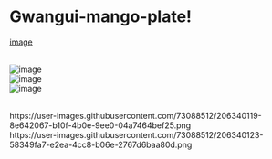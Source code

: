 # Gwangui-mango-plate!<br>
[image](https://user-images.githubusercontent.com/73088512/206339842-873ba6f9-87a4-4a4b-8f64-b24df4be9bce.png)<br>
<br>

![image](https://user-images.githubusercontent.com/73088512/206339908-f0077446-73d2-4624-861d-56d218b671a4.png)
<br>
![image](https://user-images.githubusercontent.com/73088512/206339943-3e746f04-cab6-4317-bc0a-4c7499863013.png)
<br>
![image](https://user-images.githubusercontent.com/73088512/206339986-61b1c138-0019-4d48-a6c1-dba5f088030f.png)

<br>
https://user-images.githubusercontent.com/73088512/206340119-8e642067-b10f-4b0e-9ee0-04a7464bef25.png
<br>
https://user-images.githubusercontent.com/73088512/206340123-58349fa7-e2ea-4cc8-b06e-2767d6baa80d.png
<br>
